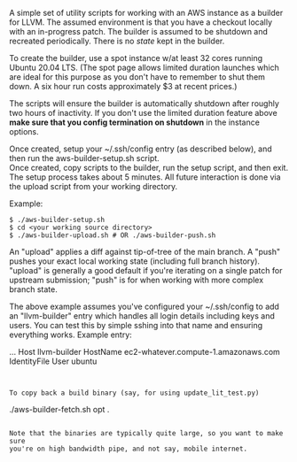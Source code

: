 A simple set of utility scripts for working with an AWS instance as a
builder for LLVM.  The assumed environment is that you have a checkout
locally with an in-progress patch.  The builder is assumed to be
shutdown and recreated periodically.  There is no *state* kept in the
builder.

To create the builder, use a spot instance w/at least 32 cores running
Ubuntu 20.04 LTS.  (The spot page allows limited duration launches
which are ideal for this purpose as you don't have to remember to
shut them down.  A six hour run costs approximately $3 at recent
prices.)

The scripts will ensure the builder is automatically shutdown after
roughly two hours of inactivity.  If you don't use the limited
duration feature above **make sure that you config termination on
shutdown** in the instance options.

Once created, setup your ~/.ssh/config entry (as described below), and
then run the aws-builder-setup.sh script.  
Once created, copy scripts to the builder, run the setup script, and
then exit.  The setup process takes about 5 minutes.  All future
interaction is done via the upload script from your working directory.

Example:

```
$ ./aws-builder-setup.sh
$ cd <your working source directory>
$ ./aws-builder-upload.sh # OR ./aws-builder-push.sh
```

An "upload" applies a diff against tip-of-tree of the main branch.  A "push" pushes your exact local working state (including full branch history).  "upload" is generally a good default if you're iterating on a single patch for upstream submission; "push" is for when working with more complex branch state.

The above example assumes you've configured your ~/.ssh/config to add
an "llvm-builder" entry which handles all login details including keys
and users.  You can test this by simple sshing into that name and ensuring
everything works.  Example entry:

...
Host llvm-builder
    HostName ec2-whatever.compute-1.amazonaws.com 
    IdentityFile <path to your aws private key>
    User ubuntu
```


To copy back a build binary (say, for using update_lit_test.py)

```
./aws-builder-fetch.sh opt .
```

Note that the binaries are typically quite large, so you want to make sure
you're on high bandwidth pipe, and not say, mobile internet.


